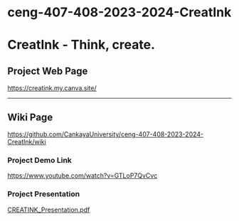 # ceng-407-408-2023-2024-CreatInk
# CreatInk - Think, create.

## Project Web Page
https://creatink.my.canva.site/

***

## Wiki Page
https://github.com/CankayaUniversity/ceng-407-408-2023-2024-CreatInk/wiki

### Project Demo Link
https://www.youtube.com/watch?v=GTLoP7QvCvc

### Project Presentation
[CREATINK_Presentation.pdf](https://github.com/user-attachments/files/15794694/CREATINK_Presentation.pdf)
